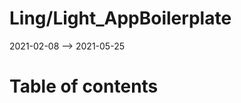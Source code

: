 Ling/Light_AppBoilerplate
================
2021-02-08 --> 2021-05-25




Table of contents
===========





